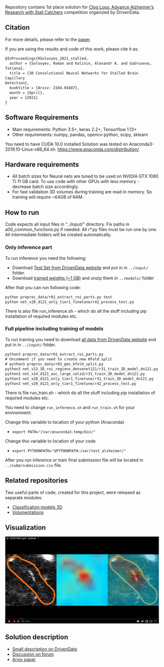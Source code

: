Repository contains 1st place solution for [Clog Loss: Advance Alzheimer’s Research with Stall Catchers](https://www.drivendata.org/competitions/65/clog-loss-alzheimers-research/) competition organized by DrivenData. 

## Citation

For more details, please refer to the [paper](https://arxiv.org/abs/2104.01687).

If you are using the results and code of this work, please cite it as:
```
@InProceedings{RSolovyev_2021_stalled,
  author = {Solovyev, Roman and Kalinin, Alexandr A. and Gabruseva, Tatiana},
  title = {3D Convolutional Neural Networks for Stalled Brain Capillary
Detection},
  booktitle = {Arxiv: 2104.01687},
  month = {April},
  year = {2021}
}
```

## Software Requirements

* Main requirements: Python 3.5+, keras 2.2+, Tensorflow 1.13+
* Other requirements: numpy, pandas, opencv-python, scipy, sklearn

You need to have CUDA 10.0 installed
Solution was tested on Anaconda3-2019.10-Linux-x86_64.sh: https://www.anaconda.com/distribution/

## Hardware requirements

* All batch sizes for Neural nets are tuned to be used on NVIDIA GTX 1080 Ti 11 GB card. To use code with other GPUs with less memory - decrease batch size accordingly.
* For fast validation 3D volumes during training are read in memory. So training will require ~64GB of RAM.

## How to run

Code expects all input files in "../input/" directory. Fix paths in a00_common_functions.py if needed.
All r*.py files must be run one by one. All intermediate folders will be created automatically.

### Only inference part

To run inference you need the following: 
* Download [Test Set from DrivenData website](https://community.drivendata.org/t/solutions-postings/4852) and put in in `../input/` folder.
* Download [trained weights (~1 GB)](https://github.com/ZFTurbo/DrivenData-Alzheimer-Research-1st-place-solution/releases/download/v1.0.0/net_v20_d121_only_tier1_finetune_r31_train_3D_model_dn121.py_kfold_split_large_v2_5_42.zip) and unzip them in `../models/` folder 

After that you can run following code:
```
python preproc_data/r01_extract_roi_parts.py test
python net_v20_d121_only_tier1_finetune/r42_process_test.py
```

There is also file run_inference.sh - which do all the stuff including pip installation of required modules etc.

### Full pipeline including training of models

To run training you need to download [all data from DrivenData website](https://www.drivendata.org/competitions/65/clog-loss-alzheimers-research/data/)  and put in in `../input/` folder. 

```
python3 preproc_data/r01_extract_roi_parts.py
# Uncomment if you need to create new KFold split
# python3 preproc_data/r03_gen_kfold_split.py
python3 net_v13_3D_roi_regions_densenet121/r31_train_3D_model_dn121.py
python3 net_v14_d121_auc_large_valid/r31_train_3D_model_dn121.py
python3 net_v20_d121_only_tier1_finetune/r31_train_3D_model_dn121.py
python3 net_v20_d121_only_tier1_finetune/r42_process_test.py
```

There is file run_train.sh - which do all the stuff including pip installation of required modules etc.

You need to change `run_inference.sh` and `run_train.sh` for your environment:

Change this variable to location of your python (Anaconda)
* `export PATH="/var/anaconda3-temp/bin/"`

Change this variable to location of your code
* `export PYTHONPATH="$PYTHONPATH:/var/test_alzheimer/"`

After you run inference or train final submission file will be located in `../subm/submission.csv` file.


## Related repositories

Two useful parts of code, created for this project, were released as separate modules:
* [Classification models 3D](https://github.com/ZFTurbo/classification_models_3D)
* [Volumentations](https://github.com/ZFTurbo/volumentations)

## Visualization

[![Alzheimer’s Research competition (what neural net sees) (Demo)](https://raw.githubusercontent.com/ZFTurbo/DrivenData-Alzheimer-Research-1st-place-solution/master/images/Youtube.jpg)](https://www.youtube.com/watch?v=k7s5DCzvKj8)

## Solution description

* [Small description on DrivenData](https://www.drivendata.co/blog/clog-loss-alzheimers-winners/)
* [Discussion on forum](https://community.drivendata.org/t/solutions-postings/4852)
* [Arxiv paper](https://arxiv.org/abs/2104.01687)

